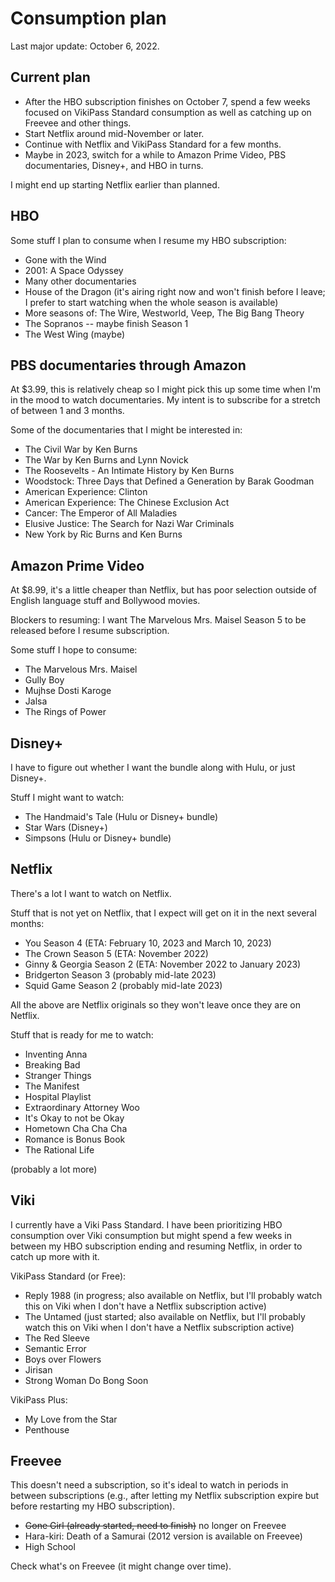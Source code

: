 # Consumption plan

Last major update: October 6, 2022.

## Current plan

* After the HBO subscription finishes on October 7, spend a few weeks
  focused on VikiPass Standard consumption as well as catching up on
  Freevee and other things.
* Start Netflix around mid-November or later.
* Continue with Netflix and VikiPass Standard for a few months.
* Maybe in 2023, switch for a while to Amazon Prime Video, PBS
  documentaries, Disney+, and HBO in turns.

I might end up starting Netflix earlier than planned.

## HBO

Some stuff I plan to consume when I resume my HBO subscription:

* Gone with the Wind
* 2001: A Space Odyssey
* Many other documentaries
* House of the Dragon (it's airing right now and won't finish before I
  leave; I prefer to start watching when the whole season is
  available)
* More seasons of: The Wire, Westworld, Veep, The Big Bang Theory
* The Sopranos -- maybe finish Season 1
* The West Wing (maybe)

## PBS documentaries through Amazon

At $3.99, this is relatively cheap so I might pick this up some time
when I'm in the mood to watch documentaries. My intent is to subscribe
for a stretch of between 1 and 3 months.

Some of the documentaries that I might be interested in:

* The Civil War by Ken Burns
* The War by Ken Burns and Lynn Novick
* The Roosevelts - An Intimate History by Ken Burns
* Woodstock: Three Days that Defined a Generation by Barak Goodman
* American Experience: Clinton
* American Experience: The Chinese Exclusion Act
* Cancer: The Emperor of All Maladies
* Elusive Justice: The Search for Nazi War Criminals
* New York by Ric Burns and Ken Burns

## Amazon Prime Video

At $8.99, it's a little cheaper than Netflix, but has poor selection
outside of English language stuff and Bollywood movies.

Blockers to resuming: I want The Marvelous Mrs. Maisel Season 5 to be
released before I resume subscription.

Some stuff I hope to consume:

* The Marvelous Mrs. Maisel
* Gully Boy
* Mujhse Dosti Karoge
* Jalsa
* The Rings of Power

## Disney+

I have to figure out whether I want the bundle along with Hulu, or
just Disney+.

Stuff I might want to watch:

* The Handmaid's Tale (Hulu or Disney+ bundle)
* Star Wars (Disney+)
* Simpsons (Hulu or Disney+ bundle)

## Netflix

There's a lot I want to watch on Netflix.

Stuff that is not yet on Netflix, that I expect will get on it in the next several months:

* You Season 4 (ETA: February 10, 2023 and March 10, 2023)
* The Crown Season 5 (ETA: November 2022)
* Ginny & Georgia Season 2 (ETA: November 2022 to January 2023)
* Bridgerton Season 3 (probably mid-late 2023)
* Squid Game Season 2 (probably mid-late 2023)

All the above are Netflix originals so they won't leave once they are
on Netflix.

Stuff that is ready for me to watch:

* Inventing Anna
* Breaking Bad
* Stranger Things
* The Manifest
* Hospital Playlist
* Extraordinary Attorney Woo
* It's Okay to not be Okay
* Hometown Cha Cha Cha
* Romance is Bonus Book
* The Rational Life

(probably a lot more)

## Viki

I currently have a Viki Pass Standard. I have been prioritizing HBO
consumption over Viki consumption but might spend a few weeks in
between my HBO subscription ending and resuming Netflix, in order to
catch up more with it.

VikiPass Standard (or Free):

* Reply 1988 (in progress; also available on Netflix, but I'll
  probably watch this on Viki when I don't have a Netflix subscription
  active)
* The Untamed (just started; also available on Netflix, but I'll
  probably watch this on Viki when I don't have a Netflix subscription
  active)
* The Red Sleeve
* Semantic Error
* Boys over Flowers
* Jirisan
* Strong Woman Do Bong Soon

VikiPass Plus:

* My Love from the Star
* Penthouse

## Freevee

This doesn't need a subscription, so it's ideal to watch in periods in
between subscriptions (e.g., after letting my Netflix subscription
expire but before restarting my HBO subscription).

* ~~Gone Girl (already started, need to finish)~~ no longer on Freevee
* Hara-kiri: Death of a Samurai (2012 version is available on Freevee)
* High School

Check what's on Freevee (it might change over time).
